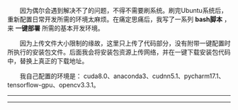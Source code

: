 &emsp;&emsp;因为偶尔会遇到解决不了的问题，不得不需要刷系统。刷完Ubuntu系统后，重新配置日常开发所需的环境太麻烦。在痛定思痛后，我写了一系列 **bash脚本** ，来 **一键部署** 所需的基本开发环境。

&emsp;&emsp;因为上传文件大小限制的缘故，这里只上传了代码部分，没有附带一键配置时所执行的安装包文件。后面我会将安装包资源上传网络，并在一键下载安装包代码中，替换上真正的下载地址。

&emsp;&emsp;我自己配置的环境是： cuda8.0、anaconda3、cudnn5.1、pycharm17.1、tensorflow-gpu、opencv3.3.1。

---

---
